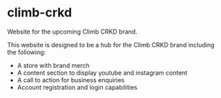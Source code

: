 # climb-crkd
Website for the upcoming Climb CRKD brand.

This website is designed to be a hub for the Climb CRKD brand including the following:
- A store with brand merch
- A content section to display youtube and instagram content
- A call to action for business enquiries
- Account registration and login capabilities
